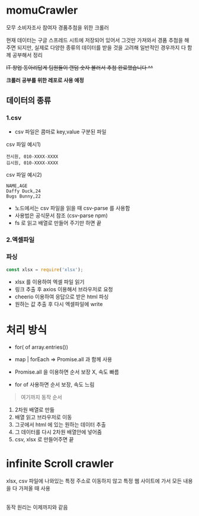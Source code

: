 # momuCrawler

모무 소비자조사 참여자 경품추첨을 위한 크롤러

현재 데이터는 구글 스프레드 시트에 저장되어 있어서 그것만 가져와서
경품 추첨을 해주면 되지만, 실제로 다양한 종류의 데이터를 받을 것을 고려해
일반적인 경우까지 다 함께 공부해서 정리

~~IT 창업 동아리답게 팀원들이 랜덤 숫자 불러서 추첨 완료했습니다 ^^~~

**크롤러 공부를 위한 레포로 사용 예정**


## 데이터의 종류

### 1.csv

- csv 파일은 콤마로 key,value 구분된 파일

csv 파일 예시1)

```csv
전시원, 010-XXXX-XXXX
김시원, 010-XXXX-XXXX
```

csv 파일 예시2)

```csv
NAME,AGE
Daffy Duck,24
Bugs Bunny,22
```

- 노드에서는 csv 파일을 읽을 때 csv-parse 를 사용함
- 사용법은 공식문서 참조 (csv-parse npm)
- fs 로 읽고 배열로 만들어 주기만 하면 끝

### 2.엑셀파일

### 파싱

```js
const xlsx = require('xlsx');
```

- xlsx 를 이용하여 엑셀 파일 읽기
- 링크 추출 후 axios 이용해서 브라우저로 요청
- cheerio 이용하여 응답으로 받은 html 파싱
- 원하는 값 추출 후 다시 엑셀파일에 write

# 처리 방식

- for( of array.entries())
- map | forEach => Promise.all 과 함께 사용

- Promise.all 을 이용하면 순서 보장 X, 속도 빠름
- for of 사용하면 순서 보장, 속도 느림

> 여기까지 동작 순서

1. 2차원 배열로 만듦
2. 배열 읽고 브라우저로 이동
3. 그곳에서 html 에 있는 원하는 데이터 추출
4. 그 데이터를 다시 2차원 배열안에 넣어줌
5. csv, xlsx 로 만들어주면 끝


# infinite Scroll crawler

xlsx, csv 파일에 나와있는 특정 주소로 이동하지 않고
특정 웹 사이트에 가서 모든 내용을 다 가져올 때 사용

<br>
동작 원리는 이제까지와 같음
